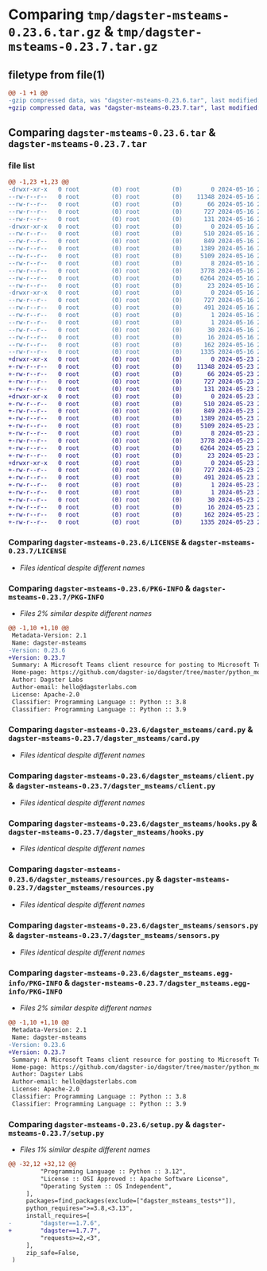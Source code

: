 # Comparing `tmp/dagster-msteams-0.23.6.tar.gz` & `tmp/dagster-msteams-0.23.7.tar.gz`

## filetype from file(1)

```diff
@@ -1 +1 @@
-gzip compressed data, was "dagster-msteams-0.23.6.tar", last modified: Thu May 16 20:16:39 2024, max compression
+gzip compressed data, was "dagster-msteams-0.23.7.tar", last modified: Thu May 23 20:57:17 2024, max compression
```

## Comparing `dagster-msteams-0.23.6.tar` & `dagster-msteams-0.23.7.tar`

### file list

```diff
@@ -1,23 +1,23 @@
-drwxr-xr-x   0 root         (0) root         (0)        0 2024-05-16 20:16:39.724584 dagster-msteams-0.23.6/
--rw-r--r--   0 root         (0) root         (0)    11348 2024-05-16 20:06:23.000000 dagster-msteams-0.23.6/LICENSE
--rw-r--r--   0 root         (0) root         (0)       66 2024-05-16 20:06:23.000000 dagster-msteams-0.23.6/MANIFEST.in
--rw-r--r--   0 root         (0) root         (0)      727 2024-05-16 20:16:39.724584 dagster-msteams-0.23.6/PKG-INFO
--rw-r--r--   0 root         (0) root         (0)      131 2024-05-16 20:06:23.000000 dagster-msteams-0.23.6/README.md
-drwxr-xr-x   0 root         (0) root         (0)        0 2024-05-16 20:16:39.704584 dagster-msteams-0.23.6/dagster_msteams/
--rw-r--r--   0 root         (0) root         (0)      510 2024-05-16 20:06:23.000000 dagster-msteams-0.23.6/dagster_msteams/__init__.py
--rw-r--r--   0 root         (0) root         (0)      849 2024-05-16 20:06:23.000000 dagster-msteams-0.23.6/dagster_msteams/card.py
--rw-r--r--   0 root         (0) root         (0)     1389 2024-05-16 20:06:23.000000 dagster-msteams-0.23.6/dagster_msteams/client.py
--rw-r--r--   0 root         (0) root         (0)     5109 2024-05-16 20:06:23.000000 dagster-msteams-0.23.6/dagster_msteams/hooks.py
--rw-r--r--   0 root         (0) root         (0)        8 2024-05-16 20:06:23.000000 dagster-msteams-0.23.6/dagster_msteams/py.typed
--rw-r--r--   0 root         (0) root         (0)     3778 2024-05-16 20:06:23.000000 dagster-msteams-0.23.6/dagster_msteams/resources.py
--rw-r--r--   0 root         (0) root         (0)     6264 2024-05-16 20:06:23.000000 dagster-msteams-0.23.6/dagster_msteams/sensors.py
--rw-r--r--   0 root         (0) root         (0)       23 2024-05-16 20:06:23.000000 dagster-msteams-0.23.6/dagster_msteams/version.py
-drwxr-xr-x   0 root         (0) root         (0)        0 2024-05-16 20:16:39.724584 dagster-msteams-0.23.6/dagster_msteams.egg-info/
--rw-r--r--   0 root         (0) root         (0)      727 2024-05-16 20:16:39.000000 dagster-msteams-0.23.6/dagster_msteams.egg-info/PKG-INFO
--rw-r--r--   0 root         (0) root         (0)      491 2024-05-16 20:16:39.000000 dagster-msteams-0.23.6/dagster_msteams.egg-info/SOURCES.txt
--rw-r--r--   0 root         (0) root         (0)        1 2024-05-16 20:16:39.000000 dagster-msteams-0.23.6/dagster_msteams.egg-info/dependency_links.txt
--rw-r--r--   0 root         (0) root         (0)        1 2024-05-16 20:16:39.000000 dagster-msteams-0.23.6/dagster_msteams.egg-info/not-zip-safe
--rw-r--r--   0 root         (0) root         (0)       30 2024-05-16 20:16:39.000000 dagster-msteams-0.23.6/dagster_msteams.egg-info/requires.txt
--rw-r--r--   0 root         (0) root         (0)       16 2024-05-16 20:16:39.000000 dagster-msteams-0.23.6/dagster_msteams.egg-info/top_level.txt
--rw-r--r--   0 root         (0) root         (0)      162 2024-05-16 20:16:39.728584 dagster-msteams-0.23.6/setup.cfg
--rw-r--r--   0 root         (0) root         (0)     1335 2024-05-16 20:06:23.000000 dagster-msteams-0.23.6/setup.py
+drwxr-xr-x   0 root         (0) root         (0)        0 2024-05-23 20:57:17.900118 dagster-msteams-0.23.7/
+-rw-r--r--   0 root         (0) root         (0)    11348 2024-05-23 20:50:32.000000 dagster-msteams-0.23.7/LICENSE
+-rw-r--r--   0 root         (0) root         (0)       66 2024-05-23 20:50:32.000000 dagster-msteams-0.23.7/MANIFEST.in
+-rw-r--r--   0 root         (0) root         (0)      727 2024-05-23 20:57:17.900118 dagster-msteams-0.23.7/PKG-INFO
+-rw-r--r--   0 root         (0) root         (0)      131 2024-05-23 20:50:32.000000 dagster-msteams-0.23.7/README.md
+drwxr-xr-x   0 root         (0) root         (0)        0 2024-05-23 20:57:17.900118 dagster-msteams-0.23.7/dagster_msteams/
+-rw-r--r--   0 root         (0) root         (0)      510 2024-05-23 20:50:32.000000 dagster-msteams-0.23.7/dagster_msteams/__init__.py
+-rw-r--r--   0 root         (0) root         (0)      849 2024-05-23 20:50:32.000000 dagster-msteams-0.23.7/dagster_msteams/card.py
+-rw-r--r--   0 root         (0) root         (0)     1389 2024-05-23 20:50:32.000000 dagster-msteams-0.23.7/dagster_msteams/client.py
+-rw-r--r--   0 root         (0) root         (0)     5109 2024-05-23 20:50:32.000000 dagster-msteams-0.23.7/dagster_msteams/hooks.py
+-rw-r--r--   0 root         (0) root         (0)        8 2024-05-23 20:50:32.000000 dagster-msteams-0.23.7/dagster_msteams/py.typed
+-rw-r--r--   0 root         (0) root         (0)     3778 2024-05-23 20:50:32.000000 dagster-msteams-0.23.7/dagster_msteams/resources.py
+-rw-r--r--   0 root         (0) root         (0)     6264 2024-05-23 20:50:32.000000 dagster-msteams-0.23.7/dagster_msteams/sensors.py
+-rw-r--r--   0 root         (0) root         (0)       23 2024-05-23 20:50:32.000000 dagster-msteams-0.23.7/dagster_msteams/version.py
+drwxr-xr-x   0 root         (0) root         (0)        0 2024-05-23 20:57:17.900118 dagster-msteams-0.23.7/dagster_msteams.egg-info/
+-rw-r--r--   0 root         (0) root         (0)      727 2024-05-23 20:57:17.000000 dagster-msteams-0.23.7/dagster_msteams.egg-info/PKG-INFO
+-rw-r--r--   0 root         (0) root         (0)      491 2024-05-23 20:57:17.000000 dagster-msteams-0.23.7/dagster_msteams.egg-info/SOURCES.txt
+-rw-r--r--   0 root         (0) root         (0)        1 2024-05-23 20:57:17.000000 dagster-msteams-0.23.7/dagster_msteams.egg-info/dependency_links.txt
+-rw-r--r--   0 root         (0) root         (0)        1 2024-05-23 20:57:17.000000 dagster-msteams-0.23.7/dagster_msteams.egg-info/not-zip-safe
+-rw-r--r--   0 root         (0) root         (0)       30 2024-05-23 20:57:17.000000 dagster-msteams-0.23.7/dagster_msteams.egg-info/requires.txt
+-rw-r--r--   0 root         (0) root         (0)       16 2024-05-23 20:57:17.000000 dagster-msteams-0.23.7/dagster_msteams.egg-info/top_level.txt
+-rw-r--r--   0 root         (0) root         (0)      162 2024-05-23 20:57:17.900118 dagster-msteams-0.23.7/setup.cfg
+-rw-r--r--   0 root         (0) root         (0)     1335 2024-05-23 20:50:32.000000 dagster-msteams-0.23.7/setup.py
```

### Comparing `dagster-msteams-0.23.6/LICENSE` & `dagster-msteams-0.23.7/LICENSE`

 * *Files identical despite different names*

### Comparing `dagster-msteams-0.23.6/PKG-INFO` & `dagster-msteams-0.23.7/PKG-INFO`

 * *Files 2% similar despite different names*

```diff
@@ -1,10 +1,10 @@
 Metadata-Version: 2.1
 Name: dagster-msteams
-Version: 0.23.6
+Version: 0.23.7
 Summary: A Microsoft Teams client resource for posting to Microsoft Teams
 Home-page: https://github.com/dagster-io/dagster/tree/master/python_modules/libraries/dagster-msteams
 Author: Dagster Labs
 Author-email: hello@dagsterlabs.com
 License: Apache-2.0
 Classifier: Programming Language :: Python :: 3.8
 Classifier: Programming Language :: Python :: 3.9
```

### Comparing `dagster-msteams-0.23.6/dagster_msteams/card.py` & `dagster-msteams-0.23.7/dagster_msteams/card.py`

 * *Files identical despite different names*

### Comparing `dagster-msteams-0.23.6/dagster_msteams/client.py` & `dagster-msteams-0.23.7/dagster_msteams/client.py`

 * *Files identical despite different names*

### Comparing `dagster-msteams-0.23.6/dagster_msteams/hooks.py` & `dagster-msteams-0.23.7/dagster_msteams/hooks.py`

 * *Files identical despite different names*

### Comparing `dagster-msteams-0.23.6/dagster_msteams/resources.py` & `dagster-msteams-0.23.7/dagster_msteams/resources.py`

 * *Files identical despite different names*

### Comparing `dagster-msteams-0.23.6/dagster_msteams/sensors.py` & `dagster-msteams-0.23.7/dagster_msteams/sensors.py`

 * *Files identical despite different names*

### Comparing `dagster-msteams-0.23.6/dagster_msteams.egg-info/PKG-INFO` & `dagster-msteams-0.23.7/dagster_msteams.egg-info/PKG-INFO`

 * *Files 2% similar despite different names*

```diff
@@ -1,10 +1,10 @@
 Metadata-Version: 2.1
 Name: dagster-msteams
-Version: 0.23.6
+Version: 0.23.7
 Summary: A Microsoft Teams client resource for posting to Microsoft Teams
 Home-page: https://github.com/dagster-io/dagster/tree/master/python_modules/libraries/dagster-msteams
 Author: Dagster Labs
 Author-email: hello@dagsterlabs.com
 License: Apache-2.0
 Classifier: Programming Language :: Python :: 3.8
 Classifier: Programming Language :: Python :: 3.9
```

### Comparing `dagster-msteams-0.23.6/setup.py` & `dagster-msteams-0.23.7/setup.py`

 * *Files 1% similar despite different names*

```diff
@@ -32,12 +32,12 @@
         "Programming Language :: Python :: 3.12",
         "License :: OSI Approved :: Apache Software License",
         "Operating System :: OS Independent",
     ],
     packages=find_packages(exclude=["dagster_msteams_tests*"]),
     python_requires=">=3.8,<3.13",
     install_requires=[
-        "dagster==1.7.6",
+        "dagster==1.7.7",
         "requests>=2,<3",
     ],
     zip_safe=False,
 )
```

